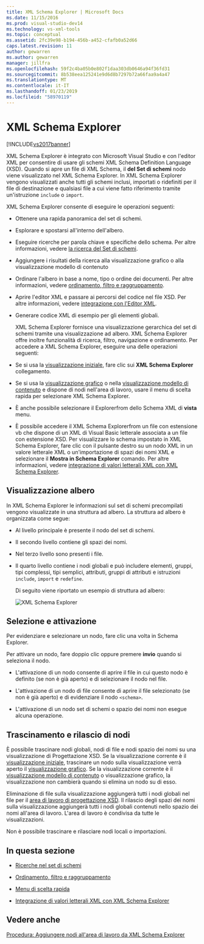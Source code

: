```yaml
---
title: XML Schema Explorer | Microsoft Docs
ms.date: 11/15/2016
ms.prod: visual-studio-dev14
ms.technology: vs-xml-tools
ms.topic: conceptual
ms.assetid: 2fc39e98-b194-456b-a452-cfafb0a52d66
caps.latest.revision: 11
author: gewarren
ms.author: gewarren
manager: jillfra
ms.openlocfilehash: 59f2c4ba05b0e802f1daa303db0646a94f36fd31
ms.sourcegitcommit: 8b538eea125241e9d6d8b7297b72a66faa9a4a47
ms.translationtype: MT
ms.contentlocale: it-IT
ms.lasthandoff: 01/23/2019
ms.locfileid: "58970119"
---
```

# <a name="xml-schema-explorer"></a>XML Schema Explorer
[!INCLUDE[vs2017banner](../includes/vs2017banner.md)]

  
XML Schema Explorer è integrato con Microsoft Visual Studio e con l'editor XML per consentire di usare gli schemi XML Schema Definition Language (XSD). Quando si apre un file di XML Schema, il **del Set di schemi** nodo viene visualizzato nel XML Schema Explorer. In XML Schema Explorer vengono visualizzati anche tutti gli schemi inclusi, importati o ridefiniti per il file di destinazione e qualsiasi file a cui viene fatto riferimento tramite un'istruzione `include` o `import`.  
  
 XML Schema Explorer consente di eseguire le operazioni seguenti:  
  
- Ottenere una rapida panoramica del set di schemi.  
  
- Esplorare e spostarsi all'interno dell'albero.  
  
- Eseguire ricerche per parola chiave e specifiche dello schema. Per altre informazioni, vedere [la ricerca del Set di schemi](../xml-tools/searching-the-schema-set.md).  
  
- Aggiungere i risultati della ricerca alla visualizzazione grafico o alla visualizzazione modello di contenuto  
  
- Ordinare l'albero in base a nome, tipo o ordine dei documenti. Per altre informazioni, vedere [ordinamento, filtro e raggruppamento](../xml-tools/sorting-filtering-and-grouping-xml-schema-explorer.md).  
  
- Aprire l'editor XML e passare ai percorsi del codice nel file XSD. Per altre informazioni, vedere [integrazione con l'Editor XML](../xml-tools/integration-with-xml-editor.md).  
  
- Generare codice XML di esempio per gli elementi globali.  
  
  XML Schema Explorer fornisce una visualizzazione gerarchica del set di schemi tramite una visualizzazione ad albero. XML Schema Explorer offre inoltre funzionalità di ricerca, filtro, navigazione e ordinamento. Per accedere a XML Schema Explorer, eseguire una delle operazioni seguenti:  
  
- Se si usa la [visualizzazione iniziale](../xml-tools/start-view.md), fare clic sui **XML Schema Explorer** collegamento.  
  
- Se si usa la [visualizzazione grafico](../xml-tools/graph-view.md) o nella [visualizzazione modello di contenuto](../xml-tools/content-model-view.md) e dispone di nodi nell'area di lavoro, usare il menu di scelta rapida per selezionare XML Schema Explorer.  
  
- È anche possibile selezionare il Explorerfrom dello Schema XML di **vista** menu.  
  
- È possibile accedere il XML Schema Explorerfrom un file con estensione vb che dispone di un XML di Visual Basic letterale associata a un file con estensione XSD. Per visualizzare lo schema impostato in XML Schema Explorer, fare clic con il pulsante destro su un nodo XML in un valore letterale XML o un'importazione di spazi dei nomi XML e selezionare il **Mostra in Schema Explorer** comando. Per altre informazioni, vedere [integrazione di valori letterali XML con XML Schema Explorer](../xml-tools/integration-of-xml-literals-with-xml-schema-explorer.md).  
  
## <a name="tree-view"></a>Visualizzazione albero  
 In XML Schema Explorer le informazioni sul set di schemi precompilati vengono visualizzate in una struttura ad albero. La struttura ad albero è organizzata come segue:  
  
- Al livello principale è presente il nodo del set di schemi.  
  
- Il secondo livello contiene gli spazi dei nomi.  
  
- Nel terzo livello sono presenti i file.  
  
- Il quarto livello contiene i nodi globali e può includere elementi, gruppi, tipi complessi, tipi semplici, attributi, gruppi di attributi e istruzioni `include`, `import` e `redefine`.  
  
  Di seguito viene riportato un esempio di struttura ad albero:  
  
  ![XML Schema Explorer](../xml-tools/media/xmlschemaexplorer.gif "XMLSchemaExplorer")  
  
## <a name="selection-and-activation"></a>Selezione e attivazione  
 Per evidenziare e selezionare un nodo, fare clic una volta in Schema Explorer.  
  
 Per attivare un nodo, fare doppio clic oppure premere **invio** quando si seleziona il nodo.  
  
-   L'attivazione di un nodo consente di aprire il file in cui questo nodo è definito (se non è già aperto) e di selezionare il nodo nel file.  
  
-   L'attivazione di un nodo di file consente di aprire il file selezionato (se non è già aperto) e di evidenziare il nodo `<schema>`.  
  
-   L'attivazione di un nodo set di schemi o spazio dei nomi non esegue alcuna operazione.  
  
## <a name="draging-and-dropping-nodes"></a>Trascinamento e rilascio di nodi  
 È possibile trascinare nodi globali, nodi di file e nodi spazio dei nomi su una visualizzazione di Progettazione XSD. Se la visualizzazione corrente è il [visualizzazione iniziale](../xml-tools/start-view.md), trascinare un nodo sulla visualizzazione verrà aperto il [visualizzazione grafico](../xml-tools/graph-view.md). Se la visualizzazione corrente è il [visualizzazione modello di contenuto](../xml-tools/content-model-view.md) o visualizzazione grafico, la visualizzazione non cambierà quando si elimina un nodo su di esso.  
  
 Eliminazione di file sulla visualizzazione aggiungerà tutti i nodi globali nel file per il [area di lavoro di progettazione XSD](../xml-tools/xml-schema-designer-workspace.md). Il rilascio degli spazi dei nomi sulla visualizzazione aggiungerà tutti i nodi globali contenuti nello spazio dei nomi all'area di lavoro. L'area di lavoro è condivisa da tutte le visualizzazioni.  
  
 Non è possibile trascinare e rilasciare nodi locali o importazioni.  
  
## <a name="in-this-section"></a>In questa sezione  
  
-   [Ricerche nel set di schemi](../xml-tools/searching-the-schema-set.md)  
  
-   [Ordinamento, filtro e raggruppamento](../xml-tools/sorting-filtering-and-grouping-xml-schema-explorer.md)  
  
-   [Menu di scelta rapida](../xml-tools/context-menus-xml-schema-explorer.md)  
  
-   [Integrazione di valori letterali XML con XML Schema Explorer](../xml-tools/integration-of-xml-literals-with-xml-schema-explorer.md)  
  
## <a name="see-also"></a>Vedere anche  
 [Procedura: Aggiungere nodi all'area di lavoro da XML Schema Explorer](../xml-tools/how-to-add-nodes-to-the-workspace-from-the-xml-schema-explorer.md)
